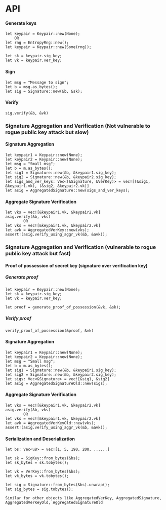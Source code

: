 # API

#### Generate keys
```
let keypair = Keypair::new(None);
    OR
let rng = EntropyRng::new();
let keypair = Keypair::new(Some(rng));

let sk = keypair.sig_key;
let vk = keypair.ver_key;
```

#### Sign
```
let msg = "Message to sign";
let b = msg.as_bytes();
let sig = Signature::new(&b, &sk);
```

#### Verify
```
sig.verify(&b, &vk)
```


### Signature Aggregation and Verification (Not vulnerable to rogue public key attack but slow)
#### Signature Aggregation 
```
let keypair1 = Keypair::new(None);
let keypair2 = Keypair::new(None);
let msg = "Small msg";
let b = m.as_bytes();
let sig1 = Signature::new(&b, &keypair1.sig_key);
let sig2 = Signature::new(&b, &keypair2.sig_key);
let sigs_and_ver_keys: Vec<(&Signature, &VerKey)> = vec![(&sig1, &keypair1.vk), (&sig2, &keypair2.vk)]
let asig = AggregatedSignature::new(sigs_and_ver_keys);
```

#### Aggregate Signature Verification
```
let vks = vec![&keypair1.vk, &keypair2.vk]
asig.verify(&b, vks)
        OR
let vks = vec![&keypair1.vk, &keypair2.vk]
let avk = AggregatedVerKey::new(vks);
assert!(asig.verify_using_aggr_vk(&b, &avk));
```

### Signature Aggregation and Verification (vulnerable to rogue public key attack but fast)
#### Proof of possession of secret key (signature over verification key)
##### Generate proof
```
let keypair = Keypair::new(None);
let sk = keypair.sig_key;
let vk = keypair.ver_key;

let proof = generate_proof_of_possession(&vk, &sk);
```

##### Verify proof
```
verify_proof_of_possession(&proof, &vk)
```

#### Signature Aggregation 
```
let keypair1 = Keypair::new(None);
let keypair2 = Keypair::new(None);
let msg = "Small msg";
let b = m.as_bytes();
let sig1 = Signature::new(&b, &keypair1.sig_key);
let sig2 = Signature::new(&b, &keypair2.sig_key);
let sigs: Vec<&Signature> = vec![&sig1, &sig2]
let asig = AggregatedSignatureOld::new(sigs);
```

#### Aggregate Signature Verification
```
let vks = vec![&keypair1.vk, &keypair2.vk]
asig.verify(&b, vks)
        OR
let vks = vec![&keypair1.vk, &keypair2.vk]
let avk = AggregatedVerKeyOld::new(vks);
assert!(asig.verify_using_aggr_vk(&b, &avk));
```

#### Serialization and Deserialization
```
let bs: Vec<u8> = vec![1, 5, 190, 200, ......]

let sk = SigKey::from_bytes(&bs);
let sk_bytes = sk.tobytes();

let vk = VerKey::from_bytes(&bs);
let vk_bytes = vk.tobytes();

let sig = Signature::from_bytes(&bs).unwrap();
let sig_bytes = sig.tobytes();

Similar for other objects like AggregatedVerKey, AggregatedSignature, AggregatedVerKeyOld, AggregatedSignatureOld  
```
